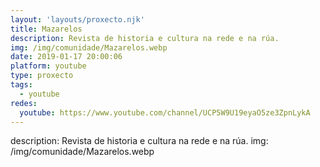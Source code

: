 ```yaml
---
layout: 'layouts/proxecto.njk'
title: Mazarelos
description: Revista de historia e cultura na rede e na rúa.
img: /img/comunidade/Mazarelos.webp
date: 2019-01-17 20:00:06
platform: youtube
type: proxecto
tags:
  - youtube
redes:
  youtube: https://www.youtube.com/channel/UCP5W9U19eyaO5ze3ZpnLykA
---
```

description: Revista de historia e cultura na rede e na rúa.
img: /img/comunidade/Mazarelos.webp

